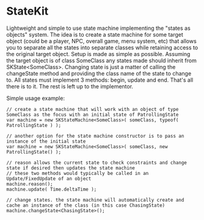 StateKit
====

Lightweight and simple to use state machine implementing the "states as objects" system. The idea is to create a state machine for some target object (could be a player, NPC, overall game, menu system, etc) that allows you to separate all the states into separate classes while retaining access to the original target object.  Setup is made as simple as
possible. Assuming the target object is of class SomeClass any states made should inherit from SKState&lt;SomeClass>. Changing state is just a matter of calling the changeState method and providing the class name of the state to change to. All states must implement 3 methods: begin, update and end. That's all there is to it. The rest is left up to the implementor.

Simple usage example:

    // create a state machine that will work with an object of type SomeClass as the focus with an initial state of PatrollingState
    var machine = new SKStateMachine<SomeClass>( someClass, typeof( PatrollingState ) );
	
	// another option for the state machine constructor is to pass an instance of the initial state
	var machine = new SKStateMachine<SomeClass>( someClass, new PatrollingState() );
	
	// reason allows the current state to check constraints and change state if desired then updates the state machine
	// these two methods would typically be called in an Update/FixedUpdate of an object
	machine.reason();
	machine.update( Time.deltaTime );
	
	// change states. the state machine will automatically create and cache an instance of the class (in this case ChasingState)
	machine.changeState<ChasingState>();
	